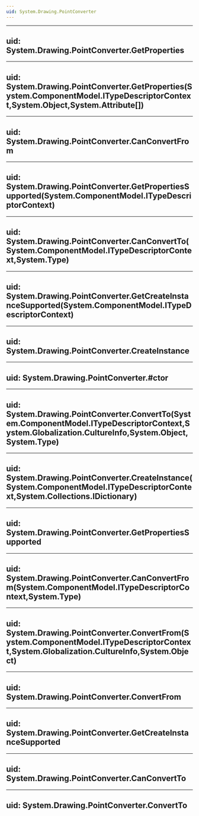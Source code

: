 ```yaml
---
uid: System.Drawing.PointConverter
---
```


---
uid: System.Drawing.PointConverter.GetProperties
---

---
uid: System.Drawing.PointConverter.GetProperties(System.ComponentModel.ITypeDescriptorContext,System.Object,System.Attribute[])
---

---
uid: System.Drawing.PointConverter.CanConvertFrom
---

---
uid: System.Drawing.PointConverter.GetPropertiesSupported(System.ComponentModel.ITypeDescriptorContext)
---

---
uid: System.Drawing.PointConverter.CanConvertTo(System.ComponentModel.ITypeDescriptorContext,System.Type)
---

---
uid: System.Drawing.PointConverter.GetCreateInstanceSupported(System.ComponentModel.ITypeDescriptorContext)
---

---
uid: System.Drawing.PointConverter.CreateInstance
---

---
uid: System.Drawing.PointConverter.#ctor
---

---
uid: System.Drawing.PointConverter.ConvertTo(System.ComponentModel.ITypeDescriptorContext,System.Globalization.CultureInfo,System.Object,System.Type)
---

---
uid: System.Drawing.PointConverter.CreateInstance(System.ComponentModel.ITypeDescriptorContext,System.Collections.IDictionary)
---

---
uid: System.Drawing.PointConverter.GetPropertiesSupported
---

---
uid: System.Drawing.PointConverter.CanConvertFrom(System.ComponentModel.ITypeDescriptorContext,System.Type)
---

---
uid: System.Drawing.PointConverter.ConvertFrom(System.ComponentModel.ITypeDescriptorContext,System.Globalization.CultureInfo,System.Object)
---

---
uid: System.Drawing.PointConverter.ConvertFrom
---

---
uid: System.Drawing.PointConverter.GetCreateInstanceSupported
---

---
uid: System.Drawing.PointConverter.CanConvertTo
---

---
uid: System.Drawing.PointConverter.ConvertTo
---
